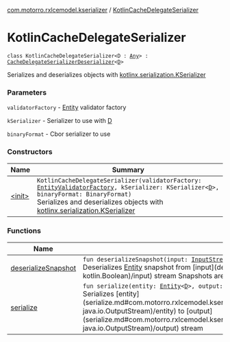 [com.motorro.rxlcemodel.kserializer](../index.md) / [KotlinCacheDelegateSerializer](./index.md)

# KotlinCacheDelegateSerializer

`class KotlinCacheDelegateSerializer<D : `[`Any`](https://kotlinlang.org/api/latest/jvm/stdlib/kotlin/-any/index.html)`> : `[`CacheDelegateSerializerDeserializer`](../../com.motorro.rxlcemodel.base.service/-cache-delegate-serializer-deserializer/index.md)`<`[`D`](index.md#D)`>`

Serializes and deserializes objects with [kotlinx.serialization.KSerializer](#)

### Parameters

`validatorFactory` - [Entity](../../com.motorro.rxlcemodel.base.entity/-entity/index.md) validator factory

`kSerializer` - Serializer to use with [D](index.md#D)

`binaryFormat` - Cbor serializer to use

### Constructors

| Name | Summary |
|---|---|
| [&lt;init&gt;](-init-.md) | `KotlinCacheDelegateSerializer(validatorFactory: `[`EntityValidatorFactory`](../../com.motorro.rxlcemodel.base.entity/-entity-validator-factory/index.md)`, kSerializer: KSerializer<`[`D`](index.md#D)`>, binaryFormat: BinaryFormat)`<br>Serializes and deserializes objects with [kotlinx.serialization.KSerializer](#) |

### Functions

| Name | Summary |
|---|---|
| [deserializeSnapshot](deserialize-snapshot.md) | `fun deserializeSnapshot(input: `[`InputStream`](http://docs.oracle.com/javase/6/docs/api/java/io/InputStream.html)`, length: `[`Long`](https://kotlinlang.org/api/latest/jvm/stdlib/kotlin/-long/index.html)`, invalidated: `[`Boolean`](https://kotlinlang.org/api/latest/jvm/stdlib/kotlin/-boolean/index.html)`): `[`Entity`](../../com.motorro.rxlcemodel.base.entity/-entity/index.md)`<`[`D`](index.md#D)`>?`<br>Deserializes [Entity](../../com.motorro.rxlcemodel.base.entity/-entity/index.md) snapshot from [input](deserialize-snapshot.md#com.motorro.rxlcemodel.kserializer.KotlinCacheDelegateSerializer$deserializeSnapshot(java.io.InputStream, kotlin.Long, kotlin.Boolean)/input) stream Snapshots are used because the validity status is only actual when we are getting cached data. https://github.com/motorro/RxLceModel/issues/5 |
| [serialize](serialize.md) | `fun serialize(entity: `[`Entity`](../../com.motorro.rxlcemodel.base.entity/-entity/index.md)`<`[`D`](index.md#D)`>, output: `[`OutputStream`](http://docs.oracle.com/javase/6/docs/api/java/io/OutputStream.html)`): <ERROR CLASS>`<br>Serializes [entity](serialize.md#com.motorro.rxlcemodel.kserializer.KotlinCacheDelegateSerializer$serialize(com.motorro.rxlcemodel.base.entity.Entity((com.motorro.rxlcemodel.kserializer.KotlinCacheDelegateSerializer.D)), java.io.OutputStream)/entity) to [output](serialize.md#com.motorro.rxlcemodel.kserializer.KotlinCacheDelegateSerializer$serialize(com.motorro.rxlcemodel.base.entity.Entity((com.motorro.rxlcemodel.kserializer.KotlinCacheDelegateSerializer.D)), java.io.OutputStream)/output) stream |
